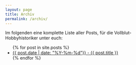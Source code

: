 ```yaml
---
layout: page
title: Archiv
permalink: /archiv/
---
```


Im folgenden eine komplette Liste aller Posts, für die Vollblut-Hobbyhistoriker unter euch:

<ul>
  {% for post in site.posts %}
    <li>
      <a href="{{ post.url }}">{{ post.date | date: "%Y-%m-%d"}} - {{ post.title }}</a>
    </li>
  {% endfor %}
</ul>